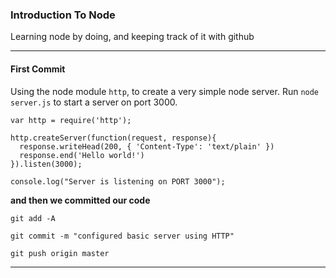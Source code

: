 ### Introduction To Node

Learning node by doing, and keeping track of it with github

----
#### First Commit
Using the node module `http`, to create a very simple node server. Run `node server.js` to start a server on port 3000.
```
var http = require('http');

http.createServer(function(request, response){
  response.writeHead(200, { 'Content-Type': 'text/plain' })
  response.end('Hello world!')
}).listen(3000);

console.log("Server is listening on PORT 3000");
```
__and then we committed our code__

`git add -A`

`git commit -m "configured basic server using HTTP"`

`git push origin master`

----
